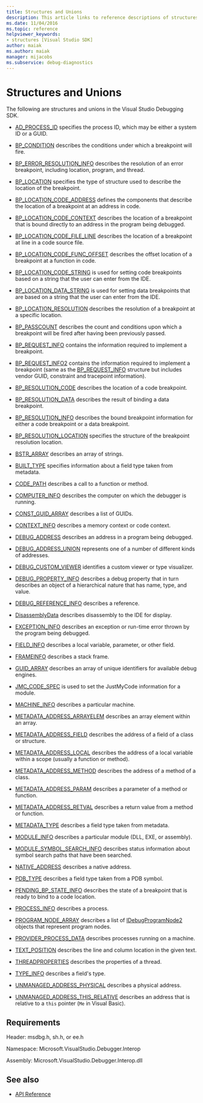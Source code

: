 ```yaml
---
title: Structures and Unions
description: This article links to reference descriptions of structures and unions in the Visual Studio Debugging SDK.
ms.date: 11/04/2016
ms.topic: reference
helpviewer_keywords:
- structures [Visual Studio SDK]
author: maiak
ms.author: maiak
manager: mijacobs
ms.subservice: debug-diagnostics
---
```

# Structures and Unions

The following are structures and unions in the Visual Studio Debugging SDK.

- [AD_PROCESS_ID](../../../extensibility/debugger/reference/ad-process-id.md) specifies the process ID, which may be either a system ID or a GUID.

- [BP_CONDITION](../../../extensibility/debugger/reference/bp-condition.md) describes the conditions under which a breakpoint will fire.

- [BP_ERROR_RESOLUTION_INFO](../../../extensibility/debugger/reference/bp-error-resolution-info.md) describes the resolution of an error breakpoint, including location, program, and thread.

- [BP_LOCATION](../../../extensibility/debugger/reference/bp-location.md) specifies the type of structure used to describe the location of the breakpoint.

- [BP_LOCATION_CODE_ADDRESS](../../../extensibility/debugger/reference/bp-location-code-address.md) defines the components that describe the location of a breakpoint at an address in code.

- [BP_LOCATION_CODE_CONTEXT](../../../extensibility/debugger/reference/bp-location-code-context.md) describes the location of a breakpoint that is bound directly to an address in the program being debugged.

- [BP_LOCATION_CODE_FILE_LINE](../../../extensibility/debugger/reference/bp-location-code-file-line.md) describes the location of a breakpoint at line in a code source file.

- [BP_LOCATION_CODE_FUNC_OFFSET](../../../extensibility/debugger/reference/bp-location-code-func-offset.md) describes the offset location of a breakpoint at a function in code.

- [BP_LOCATION_CODE_STRING](../../../extensibility/debugger/reference/bp-location-code-string.md) is used for setting code breakpoints based on a string that the user can enter from the IDE.

- [BP_LOCATION_DATA_STRING](../../../extensibility/debugger/reference/bp-location-data-string.md) is used for setting data breakpoints that are based on a string that the user can enter from the IDE.

- [BP_LOCATION_RESOLUTION](../../../extensibility/debugger/reference/bp-location-resolution.md) describes the resolution of a breakpoint at a specific location.

- [BP_PASSCOUNT](../../../extensibility/debugger/reference/bp-passcount.md) describes the count and conditions upon which a breakpoint will be fired after having been previously passed.

- [BP_REQUEST_INFO](../../../extensibility/debugger/reference/bp-request-info.md) contains the information required to implement a breakpoint.

- [BP_REQUEST_INFO2](../../../extensibility/debugger/reference/bp-request-info2.md) contains the information required to implement a breakpoint (same as the [BP_REQUEST_INFO](../../../extensibility/debugger/reference/bp-request-info.md) structure but includes vendor GUID, constraint and tracepoint information).

- [BP_RESOLUTION_CODE](../../../extensibility/debugger/reference/bp-resolution-code.md) describes the location of a code breakpoint.

- [BP_RESOLUTION_DATA](../../../extensibility/debugger/reference/bp-resolution-data.md) describes the result of binding a data breakpoint.

- [BP_RESOLUTION_INFO](../../../extensibility/debugger/reference/bp-resolution-info.md) describes the bound breakpoint information for either a code breakpoint or a data breakpoint.

- [BP_RESOLUTION_LOCATION](../../../extensibility/debugger/reference/bp-resolution-location.md) specifies the structure of the breakpoint resolution location.

- [BSTR_ARRAY](../../../extensibility/debugger/reference/bstr-array.md) describes an array of strings.

- [BUILT_TYPE](../../../extensibility/debugger/reference/built-type.md) specifies information about a field type taken from metadata.

- [CODE_PATH](../../../extensibility/debugger/reference/code-path.md) describes a call to a function or method.

- [COMPUTER_INFO](../../../extensibility/debugger/reference/computer-info.md) describes the computer on which the debugger is running.

- [CONST_GUID_ARRAY](../../../extensibility/debugger/reference/const-guid-array.md) describes a list of GUIDs.

- [CONTEXT_INFO](../../../extensibility/debugger/reference/context-info.md) describes a memory context or code context.

- [DEBUG_ADDRESS](../../../extensibility/debugger/reference/debug-address.md) describes an address in a program being debugged.

- [DEBUG_ADDRESS_UNION](../../../extensibility/debugger/reference/debug-address-union.md) represents one of a number of different kinds of addresses.

- [DEBUG_CUSTOM_VIEWER](../../../extensibility/debugger/reference/debug-custom-viewer.md) identifies a custom viewer or type visualizer.

- [DEBUG_PROPERTY_INFO](../../../extensibility/debugger/reference/debug-property-info.md) describes a debug property that in turn describes an object of a hierarchical nature that has name, type, and value.

- [DEBUG_REFERENCE_INFO](../../../extensibility/debugger/reference/debug-reference-info.md) describes a reference.

- [DisassemblyData](../../../extensibility/debugger/reference/disassemblydata.md) describes disassembly to the IDE for display.

- [EXCEPTION_INFO](../../../extensibility/debugger/reference/exception-info.md) describes an exception or run-time error thrown by the program being debugged.

- [FIELD_INFO](../../../extensibility/debugger/reference/field-info.md) describes a local variable, parameter, or other field.

- [FRAMEINFO](../../../extensibility/debugger/reference/frameinfo.md) describes a stack frame.

- [GUID_ARRAY](../../../extensibility/debugger/reference/guid-array.md) describes an array of unique identifiers for available debug engines.

- [JMC_CODE_SPEC](../../../extensibility/debugger/reference/jmc-code-spec.md) is used to set the JustMyCode information for a module.

- [MACHINE_INFO](../../../extensibility/debugger/reference/machine-info.md) describes a particular machine.

- [METADATA_ADDRESS_ARRAYELEM](../../../extensibility/debugger/reference/metadata-address-arrayelem.md) describes an array element within an array.

- [METADATA_ADDRESS_FIELD](../../../extensibility/debugger/reference/metadata-address-field.md) describes the address of a field of a class or structure.

- [METADATA_ADDRESS_LOCAL](../../../extensibility/debugger/reference/metadata-address-local.md) describes the address of a local variable within a scope (usually a function or method).

- [METADATA_ADDRESS_METHOD](../../../extensibility/debugger/reference/metadata-address-method.md) describes the address of a method of a class.

- [METADATA_ADDRESS_PARAM](../../../extensibility/debugger/reference/metadata-address-param.md) describes a parameter of a method or function.

- [METADATA_ADDRESS_RETVAL](../../../extensibility/debugger/reference/metadata-address-retval.md) describes a return value from a method or function.

- [METADATA_TYPE](../../../extensibility/debugger/reference/metadata-type.md) describes a field type taken from metadata.

- [MODULE_INFO](../../../extensibility/debugger/reference/module-info.md) describes a particular module (DLL, EXE, or assembly).

- [MODULE_SYMBOL_SEARCH_INFO](../../../extensibility/debugger/reference/module-symbol-search-info.md) describes status information about symbol search paths that have been searched.

- [NATIVE_ADDRESS](../../../extensibility/debugger/reference/native-address.md) describes a native address.

- [PDB_TYPE](../../../extensibility/debugger/reference/pdb-type.md) describes a field type taken from a PDB symbol.

- [PENDING_BP_STATE_INFO](../../../extensibility/debugger/reference/pending-bp-state-info.md) describes the state of a breakpoint that is ready to bind to a code location.

- [PROCESS_INFO](../../../extensibility/debugger/reference/process-info.md) describes a process.

- [PROGRAM_NODE_ARRAY](../../../extensibility/debugger/reference/program-node-array.md) describes a list of [IDebugProgramNode2](../../../extensibility/debugger/reference/idebugprogramnode2.md) objects that represent program nodes.

- [PROVIDER_PROCESS_DATA](../../../extensibility/debugger/reference/provider-process-data.md) describes processes running on a machine.

- [TEXT_POSITION](../../../extensibility/debugger/reference/text-position.md) describes the line and column location in the given text.

- [THREADPROPERTIES](../../../extensibility/debugger/reference/threadproperties.md) describes the properties of a thread.

- [TYPE_INFO](../../../extensibility/debugger/reference/type-info.md) describes a field's type.

- [UNMANAGED_ADDRESS_PHYSICAL](../../../extensibility/debugger/reference/unmanaged-address-physical.md) describes a physical address.

- [UNMANAGED_ADDRESS_THIS_RELATIVE](../../../extensibility/debugger/reference/unmanaged-address-this-relative.md) describes an address that is relative to a `this` pointer (`Me` in Visual Basic).

## Requirements
 Header: msdbg.h, sh.h, or ee.h

 Namespace: Microsoft.VisualStudio.Debugger.Interop

 Assembly: Microsoft.VisualStudio.Debugger.Interop.dll

## See also
- [API Reference](../../../extensibility/debugger/reference/api-reference-visual-studio-debugging.md)
